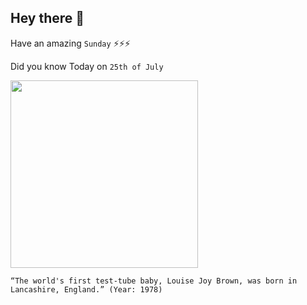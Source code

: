 ## Hey there 👋
Have an amazing `Sunday` ⚡⚡⚡

Did you know Today on `25th of July`
 
 [<img src="https://arc-anglerfish-arc2-prod-tronc.s3.amazonaws.com/public/QKH7BN4BC6Z7UTPWFP4HRSZ5DA.jpg" width="300" />](https://www.history.com/this-day-in-history/worlds-first-test-tube-baby-born#:~:text=On%20July%2025%2C%201978%2C%20Louise,parents%20Lesley%20and%20Peter%20Brown.) 
 ```
“The world's first test-tube baby, Louise Joy Brown, was born in Lancashire, England.” (Year: 1978)
```
